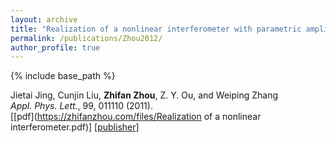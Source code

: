 ```yaml
---
layout: archive
title: "Realization of a nonlinear interferometer with parametric amplifiers"
permalink: /publications/Zhou2012/
author_profile: true
---
```


{% include base_path %}

Jietai Jing, Cunjin Liu, **Zhifan Zhou**, Z. Y. Ou, and Weiping Zhang                        
<i>Appl. Phys. Lett.</i>, 99, 011110 (2011).    
[[pdf](https://zhifanzhou.com/files/Realization of a nonlinear interferometer.pdf)]
[[publisher](https://aip.scitation.org/doi/10.1063/1.3606549)] 